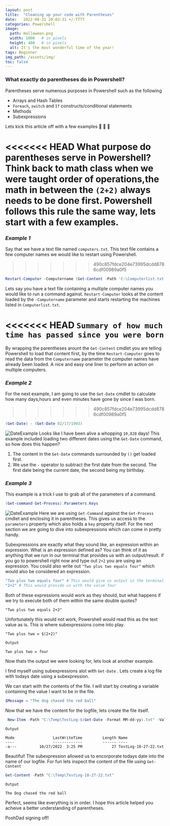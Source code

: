```yaml
---
layout: post
title:  "Cleaning up your code with Parentheses"
date:   2022-08-31 20:03:31 +/-TTTT
categories: Powershell
image:
  path: Halloween.png
  width: 1000   # in pixels
  height: 400   # in pixels
  alt: It's the most wonderful time of the year!
tags: Beginner
img_path: /assets/img/
toc: false
---
```


### What exactly do parentheses do in Powershell? 
Parentheses serve numerous purposes in Powershell such as the following
* Arrays and Hash Tables
* `Foreach`, `switch` and `If` constructs/conditional statements
* Methods
* Subexpressions

Lets kick this article off with a few examples :rocket: :rocket: :rocket:

<<<<<<< HEAD
What purpose do parentheses serve in Powershell? Think back to math class when we were taught order of operations,the math in between the `(2+2)` always needs to be done first. Powershell follows this rule the same way, lets start with a few examples.
=======
### *Example 1*
Say that we have a text file named `computers.txt`. This text file contains a few computer names we would like to restart using Powershell.
>>>>>>> 490c857fdce204e73995dcdd8786cdf00989a0f5

```powershell
Restart-Computer -Computername (Get-Content -Path 'C:\Computerlist.txt')
```
 Lets say you have a text file containing a multiple computer names you would like to run a command against. `Restart-Computer` looks at the content loaded by the `-Computername` parameter and starts restarting the machines listed in `Computerlist.txt`. 

<<<<<<< HEAD
`Summary of how much time has passed since you were born`
=======
By wrapping the parentheses arount the `Get-Content` cmdlet you are telling Powershell to load that content first, by the time `Restart-Computer` goes to read the data from the `Computername` parameter  the computer names have already been loaded. A nice and easy one liner to perform an action on multiple computers.

### *Example 2*
For the next example, I am going to use the `Get-Date` cmdlet to calculate how many days,hours and even minutes have gone by since I was born.
>>>>>>> 490c857fdce204e73995dcdd8786cdf00989a0f5
```powershell
(Get-Date) - (Get-Date 02/17/1993)
```
![DateExample](Get-Date-Example-03.png)
Looks like I have been alive a whopping `10,828` days! This example included loading two different dates using the `Get-Date` command, so how does this happen?
1. The content in the `Get-Date` commands surrounded by `()` get loaded first.
2. We use the `-` operator to subtract the first date from the second. The first date being the current date, the second being my birthday.

### *Example 3*
This example is a trick I use to grab all of the parameters of a command.
```powershell
(Get-command Get-Process).Parameters.Keys
```
![DateExample](Parameter-Example.png)
Here we are using `Get-Command` against the `Get-Process` cmdlet and enclosing it in parentheses. This gives us access to the `parameters` property which also holds a `key` property itself.  For the next section we are going to dive into subexpressions which can come in pretty handy.


Subexpressions are exactly what they sound like, an expression within an expression. What is an expression defined as? You can think of it as anything that we run in our terminal that provides us with an output/result. if you go to powershell right now and type out `2+2` you are using an expression. You could also write out `"Two plus two equals four"` which would also be considered an expression. 

```powershell
"Two plus two equals four" # This would give us output in the terminal exactly as it it written
"2+2" # This would provide us with the value four
```
Both of these expressions would work as they should, but what happens if we try to execute both of them within the same double quotes?
```
"Two plus two equals 2+2"
```

Unfortunately this would not work, Powershell would read this as the text value as is. This is where subexpressions come into play.
```
"Two plus two = $(2+2)"
```
`Output`
```
Two plus two = four
```
Now thats the output we were looking for, lets look at another example.

I find myself using subexpressions alot with `Get-Date` . Lets create a log file with todays date using a subexpression.

We can start with the contents of the file. I will start by creating a variable containing the value I want to be in the file.

```powershell
$Message = "The dog chased the red ball"
```

Now that we have the content for the logfile, lets create the file itself.

```powershell
 New-Item -Path "C:\Temp\TestLog-$(Get-Date -Format MM-dd-yy).txt" -Value $Message
```
`Output`
```
Mode                 LastWriteTime         Length Name
----                 -------------         ------ ----
-a---          10/27/2022  3:25 PM             27 TestLog-10-27-22.txt
```

Beautiful! The subexpression allowed us to encorporate todays date into the name of our logfile. For fun lets inspect the content of the file using `Get-Content`

```powershell
Get-Content -Path "C:\Temp\TestLog-10-27-22.txt"
```
`Output`
```
The Dog chased the red ball
```

Perfect, seems like everything is in order. I hope this article helped you acheive a better understanding of parentheses.

PoshDad signing off!